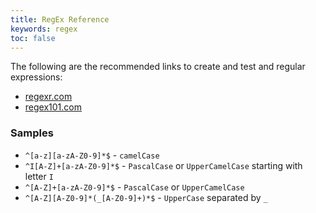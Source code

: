 ```yaml
---
title: RegEx Reference
keywords: regex
toc: false
---
```


The following are the recommended links to create and test and regular expressions:

- [regexr.com](http://regexr.com/)
- [regex101.com](https://regex101.com/)

### Samples

- `^[a-z][a-zA-Z0-9]*$` - `camelCase`
- `^I[A-Z]+[a-zA-Z0-9]*$` - `PascalCase` or `UpperCamelCase` starting with letter `I`
- `^[A-Z]+[a-zA-Z0-9]*$` - `PascalCase` or `UpperCamelCase`
- `^[A-Z][A-Z0-9]*(_[A-Z0-9]+)*$` - `UpperCase` separated by `_`